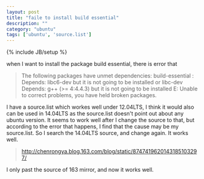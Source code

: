```yaml
---
layout: post
title: "faile to install build essential"
description: ""
category: "ubuntu"
tags: ['ubuntu', 'source.list']
---
```

{% include JB/setup %}

when I want to install the package build essential, there is error that

>The following packages have unmet dependencies:
> build-essential : Depends: libc6-dev but it is not going to be installed or
>                            libc-dev
>                   Depends: g++ (>= 4:4.4.3) but it is not going to be installed
> E: Unable to correct problems, you have held broken packages.

I have a source.list which workes well under 12.04LTS, I think it would also can be used in 14.04LTS as the source.list doesn't point
out about any ubuntu version. It seems to work well after I change the source to that, but according to the error that happens, I find that the cause
may be my source.list. So I search the 14.04LTS source, and change again. It works well.


> http://chenrongya.blog.163.com/blog/static/8747419620143185103297/

I only past the source of 163 mirror, and now it works well.
